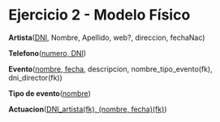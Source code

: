 # Ejercicio 2 - Modelo Físico

**Artista**(<u>DNI</u>, Nombre, Apellido, web?, direccion, fechaNac)

**Telefono**(<u>numero, DNI</u>)

**Evento**(<u>nombre, fecha</u>, descripcion, nombre_tipo_evento(fk), dni_director(fk))

**Tipo de evento**(<u>nombre</u>)

**Actuacion**(<u>DNI_artista(fk), (nombre, fecha)(fk)</u>)